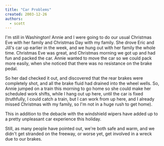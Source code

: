 ```yaml
---
title: "Car Problems"
created: 2003-12-26
authors:
  - scott
---
```


I'm still in Washington! Annie and I were going to do our usual Christmas Eve with her family and Christmas Day with my family. She drove Eric and Jill's car up earlier in the week, and we hung out with her family the whole time. Christmas Eve was great, and Christmas morning we got up and had fun and packed the car. Annie wanted to move the car so we could pack more easily, when she noticed that there was no resistance on the brake pedal.

So her dad checked it out, and discovered that the rear brakes were completely shot, and all the brake fluid had drained into the wheel wells. So, Annie jumped on a train this morning to go home so she could make her scheduled work shifts, while I hang out up here, until the car is fixed (truthfully, I could catch a train, but I can work from up here, and I already missed Christmas with my family, so I'm not in a huge rush to get home).

This in addition to the debacle with the windshield wipers have added up to a pretty unpleasant car experience this holiday.

Still, as many people have pointed out, we're both safe and warm, and we didn't get stranded on the freeway, or worse yet, get involved in a wreck due to our brakes.
